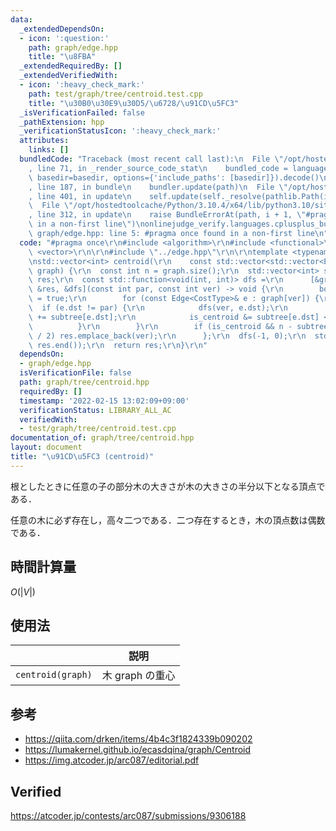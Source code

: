 ```yaml
---
data:
  _extendedDependsOn:
  - icon: ':question:'
    path: graph/edge.hpp
    title: "\u8FBA"
  _extendedRequiredBy: []
  _extendedVerifiedWith:
  - icon: ':heavy_check_mark:'
    path: test/graph/tree/centroid.test.cpp
    title: "\u30B0\u30E9\u30D5/\u6728/\u91CD\u5FC3"
  _isVerificationFailed: false
  _pathExtension: hpp
  _verificationStatusIcon: ':heavy_check_mark:'
  attributes:
    links: []
  bundledCode: "Traceback (most recent call last):\n  File \"/opt/hostedtoolcache/Python/3.10.4/x64/lib/python3.10/site-packages/onlinejudge_verify/documentation/build.py\"\
    , line 71, in _render_source_code_stat\n    bundled_code = language.bundle(stat.path,\
    \ basedir=basedir, options={'include_paths': [basedir]}).decode()\n  File \"/opt/hostedtoolcache/Python/3.10.4/x64/lib/python3.10/site-packages/onlinejudge_verify/languages/cplusplus.py\"\
    , line 187, in bundle\n    bundler.update(path)\n  File \"/opt/hostedtoolcache/Python/3.10.4/x64/lib/python3.10/site-packages/onlinejudge_verify/languages/cplusplus_bundle.py\"\
    , line 401, in update\n    self.update(self._resolve(pathlib.Path(included), included_from=path))\n\
    \  File \"/opt/hostedtoolcache/Python/3.10.4/x64/lib/python3.10/site-packages/onlinejudge_verify/languages/cplusplus_bundle.py\"\
    , line 312, in update\n    raise BundleErrorAt(path, i + 1, \"#pragma once found\
    \ in a non-first line\")\nonlinejudge_verify.languages.cplusplus_bundle.BundleErrorAt:\
    \ graph/edge.hpp: line 5: #pragma once found in a non-first line\n"
  code: "#pragma once\r\n#include <algorithm>\r\n#include <functional>\r\n#include\
    \ <vector>\r\n\r\n#include \"../edge.hpp\"\r\n\r\ntemplate <typename CostType>\r\
    \nstd::vector<int> centroid(\r\n    const std::vector<std::vector<Edge<CostType>>>&\
    \ graph) {\r\n  const int n = graph.size();\r\n  std::vector<int> subtree(n, 1),\
    \ res;\r\n  const std::function<void(int, int)> dfs =\r\n      [&graph, n, &subtree,\
    \ &res, &dfs](const int par, const int ver) -> void {\r\n        bool is_centroid\
    \ = true;\r\n        for (const Edge<CostType>& e : graph[ver]) {\r\n        \
    \  if (e.dst != par) {\r\n            dfs(ver, e.dst);\r\n            subtree[ver]\
    \ += subtree[e.dst];\r\n            is_centroid &= subtree[e.dst] <= n / 2;\r\n\
    \          }\r\n        }\r\n        if (is_centroid && n - subtree[ver] <= n\
    \ / 2) res.emplace_back(ver);\r\n      };\r\n  dfs(-1, 0);\r\n  std::sort(res.begin(),\
    \ res.end());\r\n  return res;\r\n}\r\n"
  dependsOn:
  - graph/edge.hpp
  isVerificationFile: false
  path: graph/tree/centroid.hpp
  requiredBy: []
  timestamp: '2022-02-15 13:02:09+09:00'
  verificationStatus: LIBRARY_ALL_AC
  verifiedWith:
  - test/graph/tree/centroid.test.cpp
documentation_of: graph/tree/centroid.hpp
layout: document
title: "\u91CD\u5FC3 (centroid)"
---
```


根としたときに任意の子の部分木の大きさが木の大きさの半分以下となる頂点である．

任意の木に必ず存在し，高々二つである．二つ存在するとき，木の頂点数は偶数である．


## 時間計算量

$O(\lvert V \rvert)$


## 使用法

||説明|
|:--:|:--:|
|`centroid(graph)`|木 $\mathrm{graph}$ の重心|


## 参考

- https://qiita.com/drken/items/4b4c3f1824339b090202
- https://lumakernel.github.io/ecasdqina/graph/Centroid
- https://img.atcoder.jp/arc087/editorial.pdf


## Verified

https://atcoder.jp/contests/arc087/submissions/9306188
